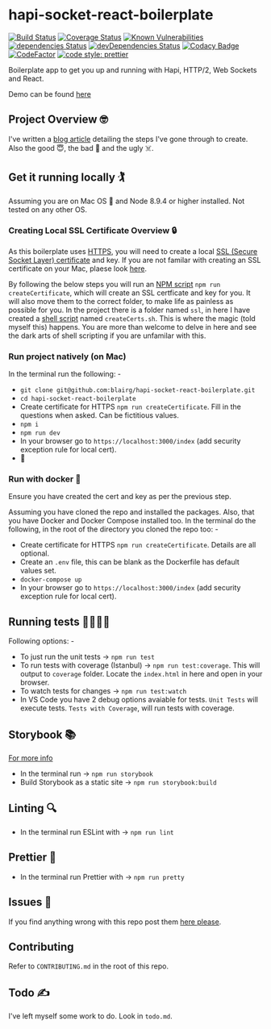 # hapi-socket-react-boilerplate

[![Build Status](https://travis-ci.org/blairg/hapi-socket-react-boilerplate.svg?branch=master)](https://travis-ci.org/blairg/hapi-socket-react-boilerplate) [![Coverage Status](https://coveralls.io/repos/github/blairg/hapi-socket-react-boilerplate/badge.svg?branch=master)](https://coveralls.io/github/blairg/hapi-socket-react-boilerplate?branch=master) [![Known Vulnerabilities](https://snyk.io/test/github/blairg/hapi-socket-react-boilerplate/badge.svg)](https://snyk.io/test/github/blairg/hapi-socket-react-boilerplate) [![dependencies Status](https://david-dm.org/blairg/hapi-socket-react-boilerplate/status.svg)](https://david-dm.org/blairg/hapi-socket-react-boilerplate) [![devDependencies Status](https://david-dm.org/blairg/hapi-socket-react-boilerplate/dev-status.svg)](https://david-dm.org/blairg/hapi-socket-react-boilerplate?type=dev) [![Codacy Badge](https://api.codacy.com/project/badge/Grade/2fdc21a15a3a4c1480982d0568eeec5a)](https://www.codacy.com/app/blairg/hapi-socket-react-boilerplate?utm_source=github.com&amp;utm_medium=referral&amp;utm_content=blairg/hapi-socket-react-boilerplate&amp;utm_campaign=Badge_Grade) [![CodeFactor](https://www.codefactor.io/repository/github/blairg/hapi-socket-react-boilerplate/badge)](https://www.codefactor.io/repository/github/blairg/hapi-socket-react-boilerplate) [![code style: prettier](https://img.shields.io/badge/code_style-prettier-ff69b4.svg?style=flat-square)](https://github.com/prettier/prettier)

Boilerplate app to get you up and running with Hapi, HTTP/2, Web Sockets and React.

Demo can be found [here](https://hapi-boilerplate-docker.herokuapp.com/index)

## Project Overview 🤓

I've written a [blog article](https://hackerlite.xyz/2017/12/13/boilerplate-for-hapi-js-web-socket-http-2-react-and-redux/) detailing the steps I've gone through to create. Also the good 😇, the bad 👿 and the ugly ☠️.

## Get it running locally 🏌️

Assuming you are on Mac OS 🍏 and Node 8.9.4 or higher installed. Not tested on any other OS.

### Creating Local SSL Certificate Overview 🔒

As this boilerplate uses [HTTPS](https://en.wikipedia.org/wiki/HTTPS), you will need to create a local [SSL (Secure Socket Layer) certificate](https://www.globalsign.com/en/ssl-information-center/what-is-an-ssl-certificate/) and key. If you are not familar with creating an SSL certificate on your Mac, plaese look [here](https://devcenter.heroku.com/articles/ssl-certificate-self).

By following the below steps you will run an [NPM script](https://docs.npmjs.com/misc/scripts) `npm run createCertificate`, which will create an SSL certficate and key for you. It will also move them to the correct folder, to make life as painless as possible for you. In the project there is a folder named `ssl`, in here I have created a [shell script](https://en.wikipedia.org/wiki/Shell_script) named `createCerts.sh`. This is where the magic (told myself this) happens. You are more than welcome to delve in here and see the dark arts of shell scripting if you are unfamilar with this.

### Run project natively (on Mac)

In the terminal run the following: -

* `git clone git@github.com:blairg/hapi-socket-react-boilerplate.git`
* `cd hapi-socket-react-boilerplate`
* Create certificate for HTTPS `npm run createCertificate`. Fill in the questions when asked. Can be fictitious values.
* `npm i`
* `npm run dev`
* In your browser go to `https://localhost:3000/index` (add security exception rule for local cert).
* 👏

### Run with docker 🐳

Ensure you have created the cert and key as per the previous step.

Assuming you have cloned the repo and installed the packages. Also, that you have Docker and Docker Compose installed too. In the terminal do the following, in the root of the directory you cloned the repo too: -

* Create certificate for HTTPS `npm run createCertificate`. Details are all optional.
* Create an `.env` file, this can be blank as the Dockerfile has default values set.
* `docker-compose up`
* In your browser go to `https://localhost:3000/index` (add security exception rule for local cert).

## Running tests 👩‍🔬👨‍🔬

Following options: -

* To just run the unit tests -> `npm run test`
* To run tests with coverage (Istanbul) -> `npm run test:coverage`. This will output to `coverage` folder. Locate the `index.html` in here and open in your browser.
* To watch tests for changes -> `npm run test:watch`
* In VS Code you have 2 debug options avaiable for tests. `Unit Tests` will execute tests. `Tests with Coverage`, will run tests with coverage.

## Storybook 📚

[For more info](https://storybook.js.org/)

* In the terminal run -> `npm run storybook`
* Build Storybook as a static site -> `npm run storybook:build`

## Linting 🔍

* In the terminal run ESLint with -> `npm run lint`

## Prettier 🙏

* In the terminal run Prettier with -> `npm run pretty`

## Issues 🤒

If you find anything wrong with this repo post them [here please](https://github.com/blairg/hapi-socket-react-boilerplate/issues).

## Contributing

Refer to `CONTRIBUTING.md` in the root of this repo.

## Todo ✍️

I've left myself some work to do. Look in `todo.md`.
